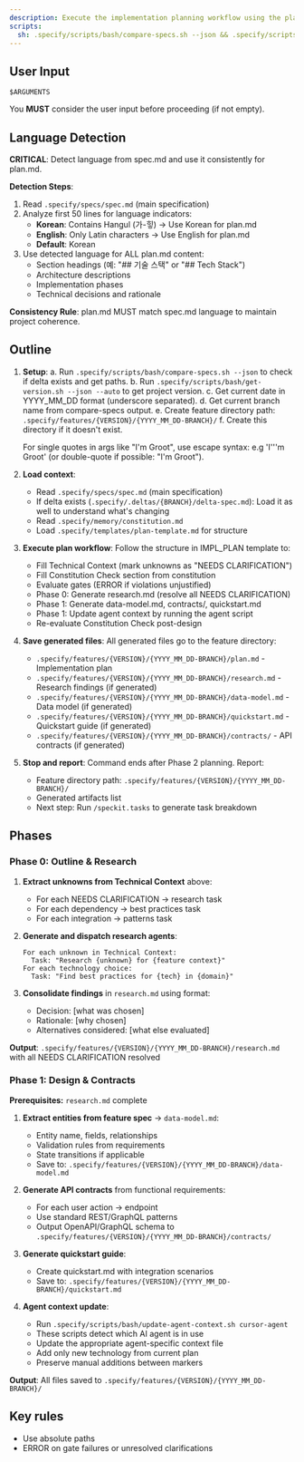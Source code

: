 ```yaml
---
description: Execute the implementation planning workflow using the plan template to generate design artifacts.
scripts:
  sh: .specify/scripts/bash/compare-specs.sh --json && .specify/scripts/bash/get-version.sh --json --auto
---
```


## User Input

```text
$ARGUMENTS
```

You **MUST** consider the user input before proceeding (if not empty).

## Language Detection

**CRITICAL**: Detect language from spec.md and use it consistently for plan.md.

**Detection Steps**:
1. Read `.specify/specs/spec.md` (main specification)
2. Analyze first 50 lines for language indicators:
   - **Korean**: Contains Hangul (가-힣) → Use Korean for plan.md
   - **English**: Only Latin characters → Use English for plan.md
   - **Default**: Korean
3. Use detected language for ALL plan.md content:
   - Section headings (예: "## 기술 스택" or "## Tech Stack")
   - Architecture descriptions
   - Implementation phases
   - Technical decisions and rationale

**Consistency Rule**: plan.md MUST match spec.md language to maintain project coherence.

## Outline

1. **Setup**: 
   a. Run `.specify/scripts/bash/compare-specs.sh --json` to check if delta exists and get paths.
   b. Run `.specify/scripts/bash/get-version.sh --json --auto` to get project version.
   c. Get current date in YYYY_MM_DD format (underscore separated).
   d. Get current branch name from compare-specs output.
   e. Create feature directory path: `.specify/features/{VERSION}/{YYYY_MM_DD-BRANCH}/`
   f. Create this directory if it doesn't exist.
   
   For single quotes in args like "I'm Groot", use escape syntax: e.g 'I'\''m Groot' (or double-quote if possible: "I'm Groot").

2. **Load context**: 
   - Read `.specify/specs/spec.md` (main specification)
   - If delta exists (`.specify/.deltas/{BRANCH}/delta-spec.md`): Load it as well to understand what's changing
   - Read `.specify/memory/constitution.md`
   - Load `.specify/templates/plan-template.md` for structure

3. **Execute plan workflow**: Follow the structure in IMPL_PLAN template to:
   - Fill Technical Context (mark unknowns as "NEEDS CLARIFICATION")
   - Fill Constitution Check section from constitution
   - Evaluate gates (ERROR if violations unjustified)
   - Phase 0: Generate research.md (resolve all NEEDS CLARIFICATION)
   - Phase 1: Generate data-model.md, contracts/, quickstart.md
   - Phase 1: Update agent context by running the agent script
   - Re-evaluate Constitution Check post-design

4. **Save generated files**: All generated files go to the feature directory:
   - `.specify/features/{VERSION}/{YYYY_MM_DD-BRANCH}/plan.md` - Implementation plan
   - `.specify/features/{VERSION}/{YYYY_MM_DD-BRANCH}/research.md` - Research findings (if generated)
   - `.specify/features/{VERSION}/{YYYY_MM_DD-BRANCH}/data-model.md` - Data model (if generated)
   - `.specify/features/{VERSION}/{YYYY_MM_DD-BRANCH}/quickstart.md` - Quickstart guide (if generated)
   - `.specify/features/{VERSION}/{YYYY_MM_DD-BRANCH}/contracts/` - API contracts (if generated)

5. **Stop and report**: Command ends after Phase 2 planning. Report:
   - Feature directory path: `.specify/features/{VERSION}/{YYYY_MM_DD-BRANCH}/`
   - Generated artifacts list
   - Next step: Run `/speckit.tasks` to generate task breakdown

## Phases

### Phase 0: Outline & Research

1. **Extract unknowns from Technical Context** above:
   - For each NEEDS CLARIFICATION → research task
   - For each dependency → best practices task
   - For each integration → patterns task

2. **Generate and dispatch research agents**:
   ```
   For each unknown in Technical Context:
     Task: "Research {unknown} for {feature context}"
   For each technology choice:
     Task: "Find best practices for {tech} in {domain}"
   ```

3. **Consolidate findings** in `research.md` using format:
   - Decision: [what was chosen]
   - Rationale: [why chosen]
   - Alternatives considered: [what else evaluated]

**Output**: `.specify/features/{VERSION}/{YYYY_MM_DD-BRANCH}/research.md` with all NEEDS CLARIFICATION resolved

### Phase 1: Design & Contracts

**Prerequisites:** `research.md` complete

1. **Extract entities from feature spec** → `data-model.md`:
   - Entity name, fields, relationships
   - Validation rules from requirements
   - State transitions if applicable
   - Save to: `.specify/features/{VERSION}/{YYYY_MM_DD-BRANCH}/data-model.md`

2. **Generate API contracts** from functional requirements:
   - For each user action → endpoint
   - Use standard REST/GraphQL patterns
   - Output OpenAPI/GraphQL schema to `.specify/features/{VERSION}/{YYYY_MM_DD-BRANCH}/contracts/`

3. **Generate quickstart guide**:
   - Create quickstart.md with integration scenarios
   - Save to: `.specify/features/{VERSION}/{YYYY_MM_DD-BRANCH}/quickstart.md`

4. **Agent context update**:
   - Run `.specify/scripts/bash/update-agent-context.sh cursor-agent`
   - These scripts detect which AI agent is in use
   - Update the appropriate agent-specific context file
   - Add only new technology from current plan
   - Preserve manual additions between markers

**Output**: All files saved to `.specify/features/{VERSION}/{YYYY_MM_DD-BRANCH}/`

## Key rules

- Use absolute paths
- ERROR on gate failures or unresolved clarifications

